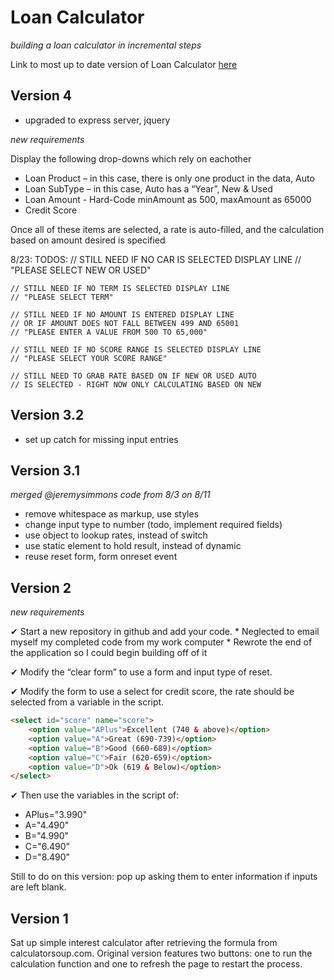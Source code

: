 # Loan Calculator 
*building a loan calculator in incremental steps*

Link to most up to date version of Loan Calculator [here](https://missjody.github.io/loan_calculator/)

## Version 4

* upgraded to express server, jquery

*new requirements*

Display the following drop-downs which rely on eachother
  * Loan Product – in this case, there is only one product in the data, Auto
  * Loan SubType – in this case, Auto has a “Year”, New & Used
  * Loan Amount - Hard-Code minAmount as 500, maxAmount as 65000
  * Credit Score
  
Once all of these items are selected, a rate is auto-filled, and the calculation based on amount desired is specified

8/23: TODOS:
    // STILL NEED IF NO CAR IS SELECTED DISPLAY LINE
    // "PLEASE SELECT NEW OR USED"

    // STILL NEED IF NO TERM IS SELECTED DISPLAY LINE
    // "PLEASE SELECT TERM"

    // STILL NEED IF NO AMOUNT IS ENTERED DISPLAY LINE
    // OR IF AMOUNT DOES NOT FALL BETWEEN 499 AND 65001
    // "PLEASE ENTER A VALUE FROM 500 TO 65,000"

    // STILL NEED IF NO SCORE RANGE IS SELECTED DISPLAY LINE
    // "PLEASE SELECT YOUR SCORE RANGE"

    // STILL NEED TO GRAB RATE BASED ON IF NEW OR USED AUTO
    // IS SELECTED - RIGHT NOW ONLY CALCULATING BASED ON NEW 

## Version 3.2

* set up catch for missing input entries

## Version 3.1
*merged @jeremysimmons code from 8/3 on 8/11*

* remove whitespace as markup, use styles
* change input type to number (todo, implement required fields)
* use object to lookup rates, instead of switch
* use static element to hold result, instead of dynamic
* reuse reset form, form onreset event

## Version 2
*new requirements*

✔ Start a new repository in github and add your code. 
    * Neglected to email myself my completed code from my work computer
    * Rewrote the end of the application so I could begin building off of it

✔ Modify the “clear form” to use a form and input type of reset.

✔ Modify the form to use a select for credit score, the rate should be 
      selected from a variable in the script.

```html
<select id="score" name="score">
    <option value="APlus">Excellent (740 & above)</option>
    <option value="A">Great (690-739)</option>
    <option value="B">Good (660-689)</option>
    <option value="C">Fair (620-659)</option>
    <option value="D">Ok (619 & Below)</option>
</select>
```

✔ Then use the variables in the script of:
  *  APlus="3.990"
  *  A="4.490"
  *  B="4.990"
  *  C="6.490"
  *  D="8.490"
  
Still to do on this version: pop up asking them to enter information if inputs are left blank. 

## Version 1

Sat up simple interest calculator after retrieving the formula from calculatorsoup.com. Original version features two buttons: one to run the calculation function and one to refresh the page to restart the process.



